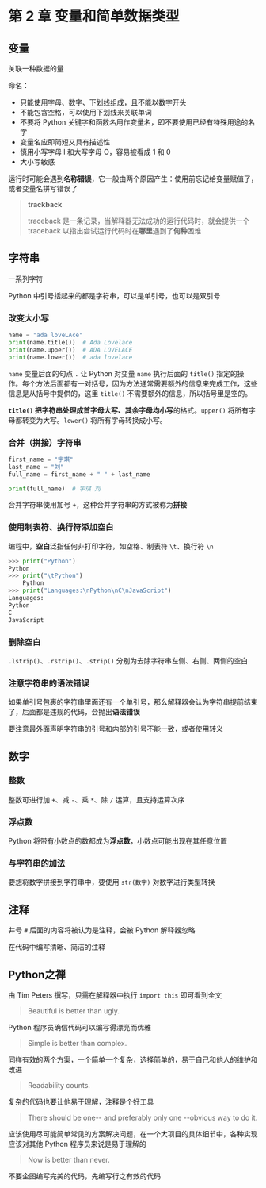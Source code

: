 # 第 2 章 变量和简单数据类型

## 变量

关联一种数据的量

命名：
- 只能使用字母、数字、下划线组成，且不能以数字开头
- 不能包含空格，可以使用下划线来关联单词
- 不要将 Python 关键字和函数名用作变量名，即不要使用已经有特殊用途的名字
- 变量名应即简短又具有描述性
- 慎用小写字母 l 和大写字母 O，容易被看成 1 和 0
- 大小写敏感

运行时可能会遇到**名称错误**，它一般由两个原因产生：使用前忘记给变量赋值了，或者变量名拼写错误了

> **trackback**
> 
> traceback 是一条记录，当解释器无法成功的运行代码时，就会提供一个 traceback 以指出尝试运行代码时在**哪里**遇到了**何种**困难

## 字符串

一系列字符

Python 中引号括起来的都是字符串，可以是单引号，也可以是双引号

### 改变大小写

```py
name = "ada loveLAce"
print(name.title())  # Ada Lovelace
print(name.upper())  # ADA LOVELACE
print(name.lower())  # ada lovelace
```

`name` 变量后面的句点 `.` 让 Python 对变量 `name` 执行后面的 `title()` 指定的操作。每个方法后面都有一对括号，因为方法通常需要额外的信息来完成工作，这些信息是从括号中提供的，这里 `title()` 不需要额外的信息，所以括号里是空的。

**`title()` 把字符串处理成首字母大写、其余字母均小写**的格式。`upper()` 将所有字母都转变为大写。`lower()` 将所有字母转换成小写。

### 合并（拼接）字符串

```py
first_name = "宇琪"
last_name = "刘"
full_name = first_name + " " + last_name

print(full_name)  # 宇琪 刘
```

合并字符串使用加号 `+`，这种合并字符串的方式被称为**拼接**

### 使用制表符、换行符添加空白

编程中，**空白**泛指任何非打印字符，如空格、制表符 `\t`、换行符 `\n`

```py
>>> print("Python")
Python
>>> print("\tPython")
    Python
>>> print("Languages:\nPython\nC\nJavaScript")
Languages:
Python
C
JavaScript
```

### 删除空白

`.lstrip()`、`.rstrip()`、`.strip()` 分别为去除字符串左侧、右侧、两侧的空白


### 注意字符串的语法错误

如果单引号包裹的字符串里面还有一个单引号，那么解释器会认为字符串提前结束了，后面都是违规的代码，会抛出**语法错误**

要注意最外面声明字符串的引号和内部的引号不能一致，或者使用转义

## 数字

### 整数

整数可进行加 `+`、减 `-`、乘 `*`、除 `/` 运算，且支持运算次序

### 浮点数

Python 将带有小数点的数都成为**浮点数**，小数点可能出现在其任意位置

### 与字符串的加法

要想将数字拼接到字符串中，要使用 `str(数字)` 对数字进行类型转换

## 注释

井号 `#` 后面的内容将被认为是注释，会被 Python 解释器忽略

在代码中编写清晰、简洁的注释

## Python之禅

由 Tim Peters 撰写，只需在解释器中执行 `import this` 即可看到全文

> Beautiful is better than ugly.

Python 程序员确信代码可以编写得漂亮而优雅

> Simple is better than complex.

同样有效的两个方案，一个简单一个复杂，选择简单的，易于自己和他人的维护和改进

> Readability counts.

复杂的代码也要让他易于理解，注释是个好工具

> There should be one-- and preferably only one --obvious way to do it.

应该使用尽可能简单常见的方案解决问题，在一个大项目的具体细节中，各种实现应该对其他 Python 程序员来说是易于理解的

> Now is better than never.

不要企图编写完美的代码，先编写行之有效的代码
